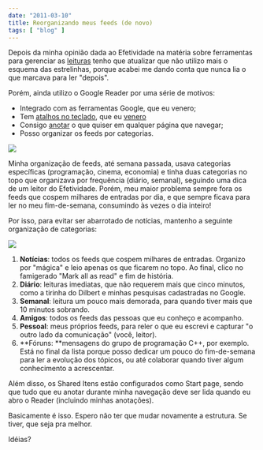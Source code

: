 ```yaml
---
date: "2011-03-10"
title: Reorganizando meus feeds (de novo)
tags: [ "blog" ]
---
```

Depois da minha opinião dada ao Efetividade na matéria sobre ferramentas para gerenciar as [leituras](http://www.efetividade.net/2010/10/21/gerenciamento-de-leituras-pendentes-as-ferramentas-preferidas-dos-leitores/) tenho que atualizar que não utilizo mais o esquema das estrelinhas, porque acabei me dando conta que nunca lia o que marcava para ler "depois".

Porém, ainda utilizo o Google Reader por uma série de motivos:

	
  * Integrado com as ferramentas Google, que eu venero;
  * Tem [atalhos no teclado](http://www.google.com/reader/ui/444944535-en-keyboard-help-tearoff?hl=en), que eu [venero](/mousetool-clique-automatico-do-seu-rato)
  * Consigo [anotar](http://www.google.com/support/reader/bin/answer.py?hl=en&answer=98739) o que quiser em qualquer página que navegar;
  * Posso organizar os feeds por categorias.

[![](/images/qoVgRHE.png)](/images/qoVgRHE.png)

Minha organização de feeds, até semana passada, usava categorias específicas (programação, cinema, economia) e tinha duas categorias no topo que organizava por frequência (diário, semanal), seguindo uma dica de um leitor do Efetividade. Porém, meu maior problema sempre fora os feeds que cospem milhares de entradas por dia, e que sempre ficava para ler no meu fim-de-semana, consumindo às vezes o dia inteiro!

Por isso, para evitar ser abarrotado de notícias, mantenho a seguinte organização de categorias:

[![](/images/ZkoH1vj.png)](/images/ZkoH1vj.png)

	
  1. **Notícias**: todos os feeds que cospem milhares de entradas. Organizo por "mágica" e leio apenas os que ficarem no topo. Ao final, clico no famigerado "Mark all as read" e fim de história.
  2. **Diário**: leituras imediatas, que não requerem mais que cinco minutos, como a tirinha do Dilbert e minhas pesquisas cadastradas no Google.
  3. **Semanal**: leitura um pouco mais demorada, para quando tiver mais que 10 minutos sobrando.
  4. **Amigos**: todos os feeds das pessoas que eu conheço e acompanho.
  5. **Pessoal**: meus próprios feeds, para reler o que eu escrevi e capturar "o outro lado da comunicação" (você, leitor).
  6. **Fóruns: **mensagens do grupo de programação C++, por exemplo. Está no final da lista porque posso dedicar um pouco do fim-de-semana para ler a evolução dos tópicos, ou até colaborar quando tiver algum conhecimento a acrescentar.

Além disso, os Shared Itens estão configurados como Start page, sendo que tudo que eu anotar durante minha navegação deve ser lida quando eu abro o Reader (incluindo minhas anotações).

Basicamente é isso. Espero não ter que mudar novamente a estrutura. Se tiver, que seja pra melhor.

Idéias?
